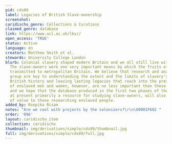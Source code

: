 ```yaml
---
pid: cds89
label: Legacies of British Slave-ownership
screenshot: 
caridischo_genre: Collections & Curations
claimed_genre: database
link: https://www.ucl.ac.uk/lbs//
open_access: 'TRUE'
status: Active
language: en
creators: Matthew Smith et al.
stewards: University College London
blurb: Colonial slavery shaped modern Britain and we all still live with its legacies.
  The slave-owners were one very important means by which the fruits of slavery were
  transmitted to metropolitan Britain. We believe that research and analysis of this
  group are key to understanding the extent and the limits of slavery's role in shaping
  British history and leaving lasting legacies that reach into the present. The stories
  of enslaved men and women, however, are no less important than those of slave-owners,
  and we hope that the database produced in the first two phases of the project, while
  at present primarily a resource for studying slave-owners, will also provide information
  of value to those researching enslaved people.
added_by: Roopika Risam
notes: "Are we cool with projects by the colonizers?\r\n\U0001F602 "
order: '096'
layout: caridischo_item
collection: caridischo
thumbnail: img/derivatives/simple/cds89/thumbnail.jpg
full: img/derivatives/simple/cds89/full.jpg
---
```

